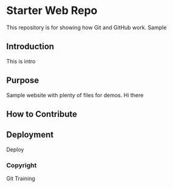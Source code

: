 # Starter Web Repo

This repository is for showing how Git and GitHub work. Sample

## Introduction
This is intro

## Purpose

Sample website with plenty of files for demos. Hi there

## How to Contribute

## Deployment
Deploy

### Copyright
Git Training 